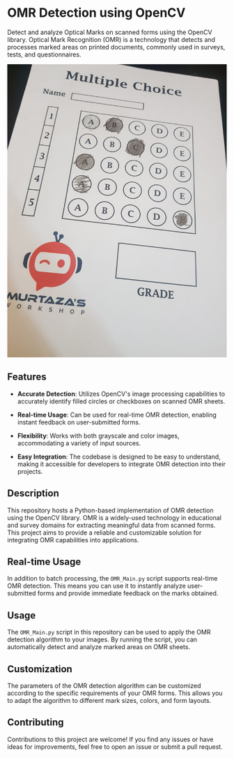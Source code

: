 # OMR Detection using OpenCV

Detect and analyze Optical Marks on scanned forms using the OpenCV library. Optical Mark Recognition (OMR) is a technology that detects and processes marked areas on printed documents, commonly used in surveys, tests, and questionnaires.

![OMR Detection](1.jpg)

## Features

- **Accurate Detection**: Utilizes OpenCV's image processing capabilities to accurately identify filled circles or checkboxes on scanned OMR sheets.

- **Real-time Usage**: Can be used for real-time OMR detection, enabling instant feedback on user-submitted forms.

- **Flexibility**: Works with both grayscale and color images, accommodating a variety of input sources.

- **Easy Integration**: The codebase is designed to be easy to understand, making it accessible for developers to integrate OMR detection into their projects.

## Description

This repository hosts a Python-based implementation of OMR detection using the OpenCV library. OMR is a widely-used technology in educational and survey domains for extracting meaningful data from scanned forms. This project aims to provide a reliable and customizable solution for integrating OMR capabilities into applications.

## Real-time Usage

In addition to batch processing, the `OMR_Main.py` script supports real-time OMR detection. This means you can use it to instantly analyze user-submitted forms and provide immediate feedback on the marks obtained.

## Usage

The `OMR_Main.py` script in this repository can be used to apply the OMR detection algorithm to your images. By running the script, you can automatically detect and analyze marked areas on OMR sheets.

## Customization

The parameters of the OMR detection algorithm can be customized according to the specific requirements of your OMR forms. This allows you to adapt the algorithm to different mark sizes, colors, and form layouts.

## Contributing

Contributions to this project are welcome! If you find any issues or have ideas for improvements, feel free to open an issue or submit a pull request.
